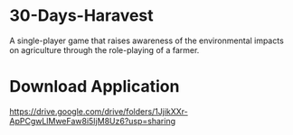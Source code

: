 # 30-Days-Haravest
A single-player game that raises awareness of the environmental impacts on agriculture through the role-playing of a farmer.
#  Download Application
https://drive.google.com/drive/folders/1JjikXXr-ApPCgwLlMweFaw8i5IjM8Uz6?usp=sharing
